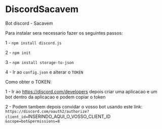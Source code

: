 # DiscordSacavem
Bot discord - Sacavem

Para instalar sera necessario fazer os seguintes passos:

1 - `npm install discord.js`

2 - `npm init`

3 - `npm install storage-to-json`

4 - Ir ao `config.json` e alterar o `TOKEN`


Como obter o TOKEN:

1 - Ir ao https://discord.com/developers depois criar uma aplicacao e um bot dentro da aplicacao e podem copiar o token

2 - Podem tambem depois convidar o vosso bot usando este link: `https://discord.com/oauth2/authorize?client_id=`INSERINDO_AQUI_O_VOSSO_CLIENT_ID `&scope=bot&permissions=8`